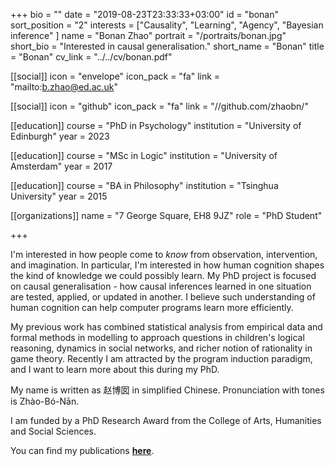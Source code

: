 +++
bio = ""
date = "2019-08-23T23:33:33+03:00"
id = "bonan"
sort_position = "2"
interests = ["Causality", "Learning", "Agency", "Bayesian inference" ]
name = "Bonan Zhao"
portrait = "/portraits/bonan.jpg"
short_bio = "Interested in causal generalisation."
short_name = "Bonan"
title = "Bonan"
cv_link = "../../cv/bonan.pdf"

[[social]]
    icon = "envelope"
    icon_pack = "fa"
    link = "mailto:b.zhao@ed.ac.uk"

[[social]]
    icon = "github"
    icon_pack = "fa"
    link = "//github.com/zhaobn/"

[[education]]
    course = "PhD in Psychology"
    institution = "University of Edinburgh"
    year = 2023

[[education]]
    course = "MSc in Logic"
    institution = "University of Amsterdam"
    year = 2017

[[education]]
    course = "BA in Philosophy"
    institution = "Tsinghua University"
    year = 2015

[[organizations]]
    name = "7 George Square, EH8 9JZ"
    role = "PhD Student"

+++

<!-- You can write $\LaTeX$ and *Markdown* here. -->

I'm interested in how people come to *know* from observation, intervention, and imagination. In particular, I'm interested in how human cognition shapes the kind of knowledge we could possibly learn. My PhD project is focused on causal generalisation - how causal inferences learned in one situation are tested, applied, or updated in another. I believe such understanding of human cognition can help computer programs learn more efficiently.

My previous work has combined statistical analysis from empirical data and formal methods in modelling to approach questions in children's logical reasoning, dynamics in social networks, and richer notion of rationality in game theory. Recently I am attracted by the program induction paradigm, and I want to learn more about this during my PhD.

My name is written as 赵博囡 in simplified Chinese.  Pronunciation with tones is Zhào-Bó-Nān.

I am funded by a PhD Research Award from the College of Arts, Humanities and Social Sciences.

You can find my publications [**here**](/publication/).